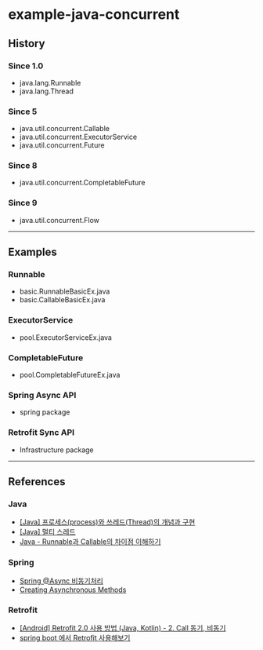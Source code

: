 # example-java-concurrent

## History
### Since 1.0
* java.lang.Runnable
* java.lang.Thread

### Since 5
* java.util.concurrent.Callable<T>
* java.util.concurrent.ExecutorService
* java.util.concurrent.Future<T>

### Since 8
* java.util.concurrent.CompletableFuture<T>

### Since 9
* java.util.concurrent.Flow

---

## Examples
### Runnable
* basic.RunnableBasicEx.java
* basic.CallableBasicEx.java

### ExecutorService
* pool.ExecutorServiceEx.java

### CompletableFuture
* pool.CompletableFutureEx.java

### Spring Async API 
* spring package

### Retrofit Sync API
* Infrastructure package

---

## References
### Java
* [[Java] 프로세스(process)와 쓰레드(Thread)의 개념과 구현](https://devlog-wjdrbs96.tistory.com/m/145)
* [[Java] 멀티 스레드](https://velog.io/@sezzzini/Java-%EB%A9%80%ED%8B%B0-%EC%8A%A4%EB%A0%88%EB%93%9C)
* [Java - Runnable과 Callable의 차이점 이해하기](https://codechacha.com/ko/java-callable-vs-runnable/)

### Spring
* [Spring @Async 비동기처리](http://dveamer.github.io/java/SpringAsync.html)
* [Creating Asynchronous Methods](https://spring.io/guides/gs/async-method/)

### Retrofit
* [[Android] Retrofit 2.0 사용 방법 (Java, Kotlin) - 2. Call 동기, 비동기](https://gwi02379.tistory.com/7)
* [spring boot 에서 Retrofit 사용해보기](https://nevercaution.github.io/retrofit-with-spring-boot/)